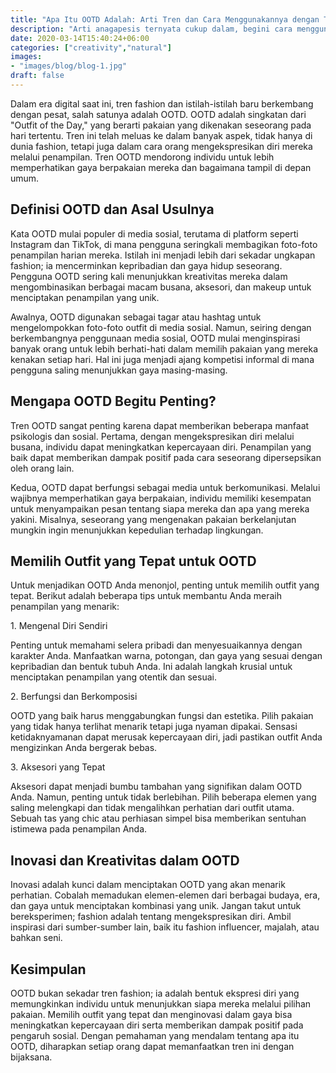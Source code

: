 ```yaml
---
title: "Apa Itu OOTD Adalah: Arti Tren dan Cara Menggunakannya dengan Tepat"
description: "Arti anagapesis ternyata cukup dalam, begini cara menggunakannya dengan"
date: 2020-03-14T15:40:24+06:00
categories: ["creativity","natural"]
images:
- "images/blog/blog-1.jpg"
draft: false
---
```


Dalam era digital saat ini, tren fashion dan istilah-istilah baru berkembang dengan pesat, salah satunya adalah OOTD. OOTD adalah singkatan dari "Outfit of the Day," yang berarti pakaian yang dikenakan seseorang pada hari tertentu. Tren ini telah meluas ke dalam banyak aspek, tidak hanya di dunia fashion, tetapi juga dalam cara orang mengekspresikan diri mereka melalui penampilan. Tren OOTD mendorong individu untuk lebih memperhatikan gaya berpakaian mereka dan bagaimana tampil di depan umum.

## Definisi OOTD dan Asal Usulnya 

Kata OOTD mulai populer di media sosial, terutama di platform seperti Instagram dan TikTok, di mana pengguna seringkali membagikan foto-foto penampilan harian mereka. Istilah ini menjadi lebih dari sekadar ungkapan fashion; ia mencerminkan kepribadian dan gaya hidup seseorang. Pengguna OOTD sering kali menunjukkan kreativitas mereka dalam mengombinasikan berbagai macam busana, aksesori, dan makeup untuk menciptakan penampilan yang unik.

Awalnya, OOTD digunakan sebagai tagar atau hashtag untuk mengelompokkan foto-foto outfit di media sosial. Namun, seiring dengan berkembangnya penggunaan media sosial, OOTD mulai menginspirasi banyak orang untuk lebih berhati-hati dalam memilih pakaian yang mereka kenakan setiap hari. Hal ini juga menjadi ajang kompetisi informal di mana pengguna saling menunjukkan gaya masing-masing.

## Mengapa OOTD Begitu Penting?

Tren OOTD sangat penting karena dapat memberikan beberapa manfaat psikologis dan sosial. Pertama, dengan mengekspresikan diri melalui busana, individu dapat meningkatkan kepercayaan diri. Penampilan yang baik dapat memberikan dampak positif pada cara seseorang dipersepsikan oleh orang lain.

Kedua, OOTD dapat berfungsi sebagai media untuk berkomunikasi. Melalui wajibnya memperhatikan gaya berpakaian, individu memiliki kesempatan untuk menyampaikan pesan tentang siapa mereka dan apa yang mereka yakini. Misalnya, seseorang yang mengenakan pakaian berkelanjutan mungkin ingin menunjukkan kepedulian terhadap lingkungan.

## Memilih Outfit yang Tepat untuk OOTD

Untuk menjadikan OOTD Anda menonjol, penting untuk memilih outfit yang tepat. Berikut adalah beberapa tips untuk membantu Anda meraih penampilan yang menarik:

1\. Mengenal Diri Sendiri

Penting untuk memahami selera pribadi dan menyesuaikannya dengan karakter Anda. Manfaatkan warna, potongan, dan gaya yang sesuai dengan kepribadian dan bentuk tubuh Anda. Ini adalah langkah krusial untuk menciptakan penampilan yang otentik dan sesuai.

2\. Berfungsi dan Berkomposisi

OOTD yang baik harus menggabungkan fungsi dan estetika. Pilih pakaian yang tidak hanya terlihat menarik tetapi juga nyaman dipakai. Sensasi ketidaknyamanan dapat merusak kepercayaan diri, jadi pastikan outfit Anda mengizinkan Anda bergerak bebas.

3\. Aksesori yang Tepat

Aksesori dapat menjadi bumbu tambahan yang signifikan dalam OOTD Anda. Namun, penting untuk tidak berlebihan. Pilih beberapa elemen yang saling melengkapi dan tidak mengalihkan perhatian dari outfit utama. Sebuah tas yang chic atau perhiasan simpel bisa memberikan sentuhan istimewa pada penampilan Anda.

## Inovasi dan Kreativitas dalam OOTD

Inovasi adalah kunci dalam menciptakan OOTD yang akan menarik perhatian. Cobalah memadukan elemen-elemen dari berbagai budaya, era, dan gaya untuk menciptakan kombinasi yang unik. Jangan takut untuk bereksperimen; fashion adalah tentang mengekspresikan diri. Ambil inspirasi dari sumber-sumber lain, baik itu fashion influencer, majalah, atau bahkan seni.

## Kesimpulan

OOTD bukan sekadar tren fashion; ia adalah bentuk ekspresi diri yang memungkinkan individu untuk menunjukkan siapa mereka melalui pilihan pakaian. Memilih outfit yang tepat dan menginovasi dalam gaya bisa meningkatkan kepercayaan diri serta memberikan dampak positif pada pengaruh sosial. Dengan pemahaman yang mendalam tentang apa itu OOTD, diharapkan setiap orang dapat memanfaatkan tren ini dengan bijaksana.
